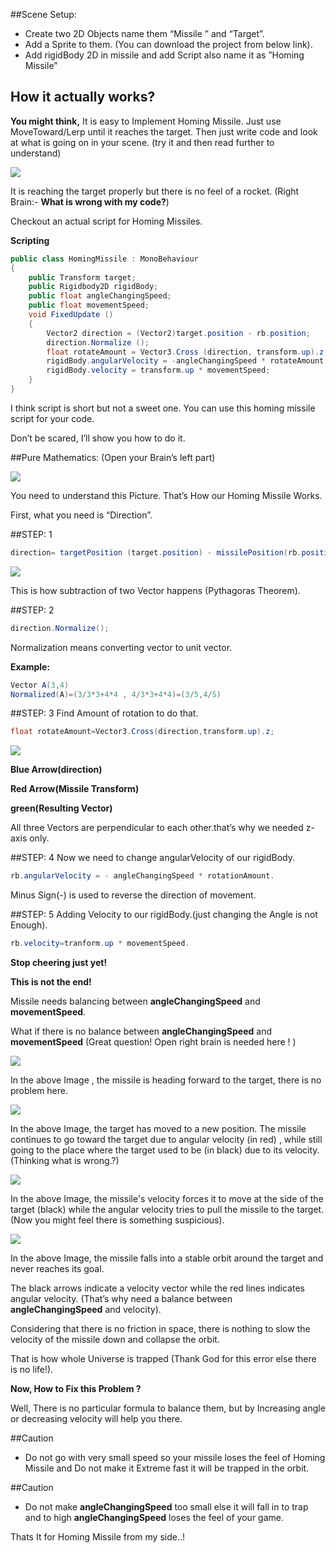 ##Scene Setup:
- Create two 2D Objects name them “Missile ” and “Target”.
- Add a Sprite to them. (You can download the project from below link).
- Add rigidBody 2D in missile and add Script also name it as ”Homing Missile”


## How it actually works?
**You might think,**
It is easy to Implement Homing Missile. Just use MoveToward/Lerp until it reaches the target. Then just write code and look at what is going on in your scene. (try it and then read further to understand)

![](http://www.theappguruz.com/app/uploads/2018/06/working-of-homing-missile.png)

It is reaching the target properly but there is no feel of a rocket. (Right Brain:- **What is wrong with my code?**)

Checkout an actual script for Homing Missiles.

**Scripting**

```csharp
public class HomingMissile : MonoBehaviour
{
    public Transform target;
    public Rigidbody2D rigidBody;
    public float angleChangingSpeed;
    public float movementSpeed;
    void FixedUpdate ()
    {
        Vector2 direction = (Vector2)target.position - rb.position;
        direction.Normalize ();
        float rotateAmount = Vector3.Cross (direction, transform.up).z;
        rigidBody.angularVelocity = -angleChangingSpeed * rotateAmount;
        rigidBody.velocity = transform.up * movementSpeed;
    }
}
```
I think script is short but not a sweet one. You can use this homing missile script for your code.

Don’t be scared, I’ll show you how to do it.

##Pure Mathematics: (Open your Brain’s left part)

![](http://www.theappguruz.com/app/uploads/2018/06/actual-path-of-homing-missile.png)

You need to understand this Picture. That’s How our Homing Missile Works.

First, what you need is “Direction”.

##STEP: 1

```csharp
direction= targetPosition (target.position) - missilePosition(rb.position);
```
![](http://www.theappguruz.com/app/uploads/2018/06/vector-substraction.png)

This is how subtraction of two Vector happens (Pythagoras Theorem).

##STEP: 2
```csharp
direction.Normalize();
```
Normalization means converting vector to unit vector.

**Example:**
```csharp
Vector A(3,4)
Normalized(A)=(3/3*3+4*4 , 4/3*3+4*4)=(3/5,4/5)
```
##STEP: 3
Find Amount of rotation to do that.

```csharp
float rotateAmount=Vector3.Cross(direction,transform.up).z;
```
![](http://www.theappguruz.com/app/uploads/2018/06/vector-cross-product.gif)

**Blue Arrow(direction)**

**Red Arrow(Missile Transform)**

**green(Resulting Vector)**

All three Vectors are perpendicular to each other.that’s why we needed z-axis only.

##STEP: 4
Now we need to change angularVelocity of our rigidBody.
```csharp
rb.angularVelocity = - angleChangingSpeed * rotationAmount.
```
Minus Sign(-) is used to reverse the direction of movement.

##STEP: 5
Adding Velocity to our rigidBody.(just changing the Angle is not Enough).

```csharp
rb.velocity=tranform.up * movementSpeed.
```

**Stop cheering just yet!**

**This is not the end!**

Missile needs balancing between **angleChangingSpeed** and **movementSpeed**.

What if there is no balance between **angleChangingSpeed** and **movementSpeed** (Great question! Open right brain is needed here ! )

![](http://www.theappguruz.com/app/uploads/2018/06/missile-heading-to-the-target.png)

In the above Image , the missile is heading forward to the target, there is no problem here.

![](http://www.theappguruz.com/app/uploads/2018/06/velocity-force-vs-angular-velocity.png)

In the above Image, the target has moved to a new position. The missile continues to go toward the target due to angular velocity (in red) , while still going to the place where the target used to be (in black) due to its velocity. (Thinking what is wrong.?)

![](http://www.theappguruz.com/app/uploads/2018/06/velocity-force-vs-angular-velocity-2.png)

In the above Image, the missile's velocity forces it to move at the side of the target (black) while the angular velocity tries to pull the missile to the target. (Now you might feel there is something suspicious).

![](http://www.theappguruz.com/app/uploads/2018/06/orbit-dead-loop.png)

In the above Image, the missile falls into a stable orbit around the target and never reaches its goal.

The black arrows indicate a velocity vector while the red lines indicates angular velocity. (That’s why need a balance between **angleChangingSpeed** and velocity).

Considering that there is no friction in space, there is nothing to slow the velocity of the missile down and collapse the orbit.

That is how whole Universe is trapped (Thank God for this error else there is no life!).

**Now, How to Fix this Problem ?**

Well, There is no particular formula to balance them, but by Increasing angle or decreasing velocity will help you there.

##Caution
- Do not go with very small speed so your missile loses the feel of Homing Missile and Do not make it Extreme fast it will be trapped in the orbit.

##Caution
- Do not make **angleChangingSpeed** too small else it will fall in to trap and to high **angleChangingSpeed** loses the feel of your game.

Thats It for Homing Missile from my side..!
